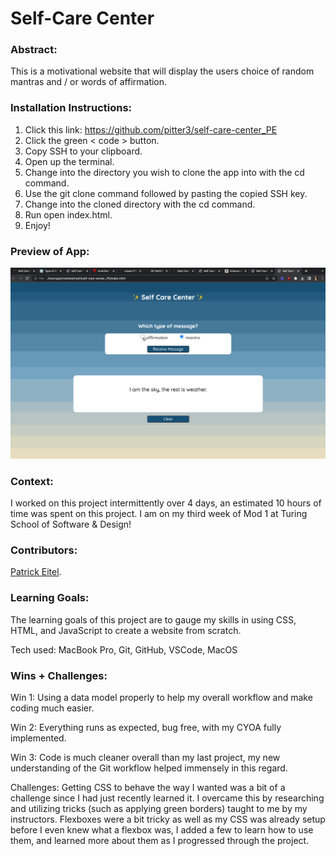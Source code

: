 # Self-Care Center 

### Abstract:

This is a motivational website that will display the users choice of random mantras and / or words of affirmation.

### Installation Instructions:

1. Click this link: https://github.com/pitter3/self-care-center_PE
2. Click the green < code > button.
3. Copy SSH to your clipboard.
4. Open up the terminal.
5. Change into the directory you wish to clone the app into with the cd command.
6. Use the git clone command followed by pasting the copied SSH key.
7. Change into the cloned directory with the cd command.
8. Run open index.html.
9. Enjoy!

### Preview of App:

![Alt text](Untitled.gif)

### Context:

I worked on this project intermittently over 4 days, an estimated 10 hours of time was spent on this project. I am on my third week of Mod 1 at Turing School of Software & Design!

### Contributors:

[Patrick Eitel](https://github.com/pitter3).

### Learning Goals:
The learning goals of this project are to gauge my skills in using CSS, HTML, and JavaScript to create a website from scratch. 

Tech used: MacBook Pro, Git, GitHub, VSCode, MacOS

### Wins + Challenges:

Win 1: Using a data model properly to help my overall workflow and make coding much easier.

Win 2: Everything runs as expected, bug free, with my CYOA fully implemented.

Win 3: Code is much cleaner overall than my last project, my new understanding of the Git workflow helped immensely in this regard.

Challenges: Getting CSS to behave the way I wanted was a bit of a challenge since I had just recently learned it. I overcame this by researching and utilizing tricks (such as applying green borders) taught to me by my instructors. Flexboxes were a bit tricky as well as my CSS was already setup before I even knew what a flexbox was, I added a few to learn how to use them, and learned more about them as I progressed through the project.
